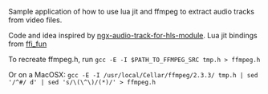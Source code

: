 Sample application of how to use lua jit and ffmpeg to extract audio tracks from video files.

Code and idea inspired by [ngx-audio-track-for-hls-module](https://github.com/flavioribeiro/nginx-audio-track-for-hls-module/blob/master/ngx_http_aac_module.c). Lua jit bindings from [ffi_fun](https://github.com/mkottman/ffi_fun/blob/master/ffmpeg_audio.lua)

To recreate ffmpeg.h, run `gcc -E -I $PATH_TO_FFMPEG_SRC tmp.h > ffmpeg.h`

Or on a MacOSX: `gcc -E -I /usr/local/Cellar/ffmpeg/2.3.3/ tmp.h | sed '/^#/ d' | sed 's/\(\^\)/(*)/' > ffmpeg.h`
